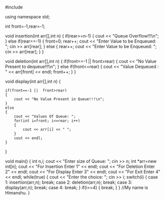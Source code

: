 #include <iostream>

using namespace std;

int front=-1,rear=-1;

void insertion(int arr[],int n)
{
    if(rear>=n-1)
    {
        cout << "Queue Overflow!!!\n";
    }
    else if(rear==-1)
    {
        front=0;
        rear++;
        cout << "Enter Value to be Enqueued: ";
        cin >> arr[rear];
    }
    else
    {
        rear++;
        cout << "Enter Value to be Enqueued: ";
        cin >> arr[rear];
    }
}

void deletion(int arr[],int n)
{
    if(front==-1 || front>rear)
    {
        cout << "No Value Present to dequeue!!!\n";
    }
    else if(front<=rear)
    {
        cout << "Value Dequeued : " << arr[front] << endl;
        front++;
    }
}

void display(int arr[],int n)
{

    if(front==-1 ||  front>rear)
    {
        cout << "No Value Present in Queue!!!\n";
    }
    else
    {
        cout << "Values Of Queue: ";
        for(int i=front; i<=rear; i++)
        {
            cout << arr[i] << " ";
        }
        cout << endl;
    }
}

void main()
{
    int n,i;
    cout << "Enter size of Queue: ";
    cin >> n;
    int *arr=new int[n];
    cout << "For Insertion Enter 1" << endl;
    cout << "For Deletion Enter 2" << endl;
    cout << "For Display Enter 3" << endl;
    cout << "For Exit Enter 4" << endl;
    while(true)
    {
        cout << "Enter the choice: ";
        cin >> i;
        switch(i)
        {
        case 1:
            insertion(arr,n);
            break;
        case 2:
            deletion(arr,n);
            break;
        case 3:
            display(arr,n);
            break;
        case 4:
            break;
        }
        if(i==4)
        {
            break;
        }
    }
    //My name is Himanshu.
}
